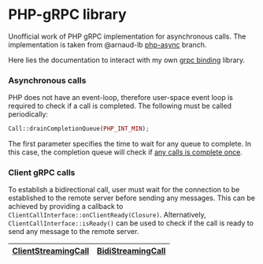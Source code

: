 # PHP-gRPC library

Unofficial work of PHP gRPC implementation for asynchronous calls. The implementation is taken from @arnaud-lb [php-async](https://github.com/arnaud-lb/grpc/tree/php-async) branch.

Here lies the documentation to interact with my own [grpc binding](https://github.com/larryTheCoder/php-grpc) library.

### Asynchronous calls
PHP does not have an event-loop, therefore user-space event loop is required to check if a call is completed. The following must be called periodically:

```php
Call::drainCompletionQueue(PHP_INT_MIN);
```

The first parameter specifies the time to wait for any queue to complete. In this case, the completion queue will check if [any calls is complete once](https://github.com/larryTheCoder/php-grpc/blob/main/src/completion_queue.c#L49-L76).

### Client gRPC calls

To establish a bidirectional call, user must wait for the connection to be established to the remote server before sending any messages.
This can be achieved by providing a callback to `ClientCallInterface::onClientReady(Closure)`.
Alternatively, `ClientCallInterface::isReady()` can be used to check if the call is ready to send any message to the remote server.

| [ClientStreamingCall](https://github.com/larryTheCoder/php-grpc-library/blob/main/src/ClientStreamingCall.php) | [BidiStreamingCall](https://github.com/larryTheCoder/php-grpc-library/blob/main/src/BidiStreamingCall.php) |
|:--------------------------------------------------------------------------------------------------------------:|:----------------------------------------------------------------------------------------------------------:|
